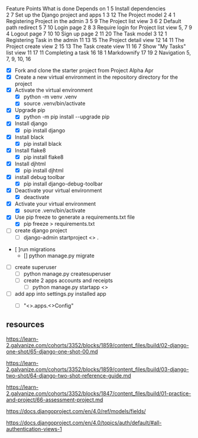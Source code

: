 Feature	Points	What is done	                    Depends on
1	    5	    Install dependencies	
2	    7	    Set up the Django project and apps	1
3	    12	    The Project model	                2
4	    1	    Registering Project in the admin	3
5	    9	    The Project list view	            3
6	    2	    Default path redirect	            5
7	    10	    Login page	                        2
8	    3	    Require login for Project list view	5, 7
9	    4	    Logout page	                        7
10	    10	    Sign up page	                    2
11	    20	    The Task model	                    3
12	    1	    Registering Task in the admin	    11
13	    15	    The Project detail view	            12
14	    11	    The Project create view	            2
15	    13	    The Task create view	            11
16	    7	    Show "My Tasks" list view	        11
17	    11	    Completing a task	                16
18	    1	    Markdownify	                        17
19	    2	    Navigation	                        5, 7, 9, 10, 16

* [x] Fork and clone the starter project from Project Alpha Apr 
* [x] Create a new virtual environment in the repository directory for the project
* [x] Activate the virtual environment
  * [x] python -m venv .venv 
  * [x] source .venv/bin/activate
* [x] Upgrade pip
  * [x] python -m pip install --upgrade pip
* [x] Install django
  * [x] pip install django  
* [x] Install black
  * [x] pip install black
* [x] Install flake8
  * [x] pip install flake8
* [x] Install djhtml 
  * [x] pip install djhtml  
* [x] install debug toolbar
    * [x] pip install django-debug-toolbar  
* [x] Deactivate your virtual environment
  * [x] deactivate 
* [x] Activate your virtual environment
  * [x] source .venv/bin/activate
* [x] Use pip freeze to generate a requirements.txt file
  * [x] pip freeze > requirements.txt 
 * [ ] create django project 
    * [ ] django-admin startproject <<projectname>> .
* [ ]run migrations
  * [] python manage.py migrate  
* [ ] create superuser 
  * [ ] python manage.py createsuperuser 
  * [ ] create 2 apps accounts and receipts 
    * [ ] python manage.py startapp <<name>>
* [ ] add app into settings.py installed app
  * [ ] "<<name>>.apps.<<UppercaseName>>Config"




## resources 
<https://learn-2.galvanize.com/cohorts/3352/blocks/1859/content_files/build/02-django-one-shot/65-django-one-shot-00.md>

<https://learn-2.galvanize.com/cohorts/3352/blocks/1859/content_files/build/03-django-two-shot/64-django-two-shot-reference-guide.md>

<https://learn-2.galvanize.com/cohorts/3352/blocks/1847/content_files/build/01-practice-and-project/66-assessment-project.md>

<https://docs.djangoproject.com/en/4.0/ref/models/fields/>

<https://docs.djangoproject.com/en/4.0/topics/auth/default/#all-authentication-views-1>